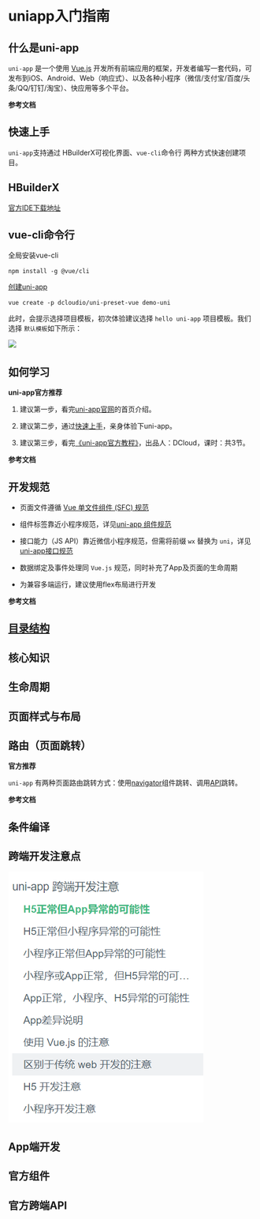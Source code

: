 # uniapp入门指南
## 什么是uni-app

`uni-app` 是一个使用 [Vue.js](https://vuejs.org/) 开发所有前端应用的框架，开发者编写一套代码，可发布到iOS、Android、Web（响应式）、以及各种小程序（微信/支付宝/百度/头条/QQ/钉钉/淘宝）、快应用等多个平台。



**参考文档**



## 快速上手

`uni-app`支持通过 HBuilderX可视化界面、`vue-cli`命令行 两种方式快速创建项目。

## HBuilderX

[官方IDE下载地址](https://www.dcloud.io/hbuilderx.html)





## vue-cli命令行

全局安装vue-cli

```shell
npm install -g @vue/cli
```

[创建uni-app](https://uniapp.dcloud.io/quickstart-cli?id=%e5%88%9b%e5%bb%bauni-app)

```shell
vue create -p dcloudio/uni-preset-vue demo-uni
```

此时，会提示选择项目模板，初次体验建议选择 `hello uni-app` 项目模板。我们选择 `默认模板`如下所示：

![](https://img.cdn.aliyun.dcloud.net.cn/guide/uniapp/h5-cli-01.png "")



## 如何学习

**uni-app官方推荐**

1. 建议第一步，看完[uni-app官网](https://uniapp.dcloud.io/)的首页介绍。

1. 建议第二步，通过[快速上手](https://uniapp.dcloud.io/quickstart)，亲身体验下uni-app。

1. 建议第三步，看完[《uni-app官方教程》](https://ke.qq.com/course/3169971)，出品人：DCloud，课时：共3节。



**参考文档**



## 开发规范

- 页面文件遵循 [Vue 单文件组件 (SFC) 规范](https://vue-loader.vuejs.org/zh/spec.html)

- 组件标签靠近小程序规范，详见[uni-app 组件规范](https://uniapp.dcloud.io/component/README)

- 接口能力（JS API）靠近微信小程序规范，但需将前缀 `wx` 替换为 `uni`，详见[uni-app接口规范](https://uniapp.dcloud.io/api/README)

- 数据绑定及事件处理同 `Vue.js` 规范，同时补充了App及页面的生命周期

- 为兼容多端运行，建议使用flex布局进行开发



**参考文档**



## [目录结构](https://uniapp.dcloud.io/frame?id=%e7%9b%ae%e5%bd%95%e7%bb%93%e6%9e%84)



## 核心知识

## 生命周期



## 页面样式与布局



## 路由（页面跳转）

**官方推荐**

`uni-app` 有两种页面路由跳转方式：使用[navigator](https://uniapp.dcloud.io/component/navigator)组件跳转、调用[API](https://uniapp.dcloud.io/api/router)跳转。



**参考文档**



## 条件编译



## 跨端开发注意点

![](/images/auto/uniapp%E5%85%A5%E9%97%A8%E6%8C%87%E5%8D%97/image1.png)



## App端开发



## 官方组件



## 官方跨端API



